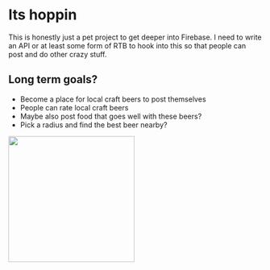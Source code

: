 # Its hoppin
This is honestly just a pet project to get deeper into Firebase. I need to write an API or at least some form of RTB to hook into this so that people can post and do other crazy stuff.

## Long term goals?
- Become a place for local craft beers to post themselves
- People can rate local craft beers
- Maybe also post food that goes well with these beers?
- Pick a radius and find the best beer nearby?

<img src="https://i.imgur.com/3OWH0WA.png" width="250"/>
